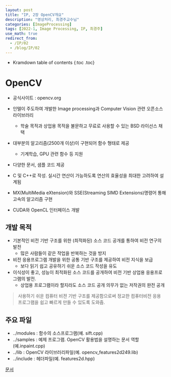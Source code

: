 ```yaml
---
layout: post
title: "IP, 2장 OpenCV개요"
description: "영상처리, 최경주교수님"
categories: [ImageProcessing]
tags: [2022-1, Image Processing, IP, 최경주]
use_math: true
redirect_from:
  - /IP/02
  - /blog/IP/02
---
```


* Kramdown table of contents
{:toc .toc} 

# OpenCV

- 공식사이트 : opencv.org 

- 인텔이 주도하여 개발한 Image processing과 Computer Vision 관련 오픈소스 라이브러리 
    - 학술 목적과 상업용 목적을 불문하고 무료로 사용할 수 있는 BSD 라이선스 채택

- 대부분의 알고리즘(2500개 이상)이 구현되어 함수 형태로 제공 
    - 기계학습, GPU 관련 함수 등 지원

- 다양한 문서, 샘플 코드 제공 

- C 및 C++로 작성. 실시간 연산이 가능하도록 연산의 효율성을 최대한 고려하여 설계됨

- MX(MultiMedia eXtension)와 SSE(Streaming SIMD Extensions)명령어 통해 고속의 알고리즘 구현

- CUDA와 OpenCL 인터페이스 개발

## 개발 목적

- 기본적인 비전 기반 구조를 위한 (최적화된) 소스 코드 공개를 통하여 비전 연구의 발전
  - 많은 사람들이 같은 작업을 반복하는 것을 방지
- 비전 응용프로그램 개발을 위한 공통 기반 구조를 제공하여 비전 지식을 보급
  - 보다 읽기 쉽고 공유하기 쉬운 소스 코드 작성을 유도
- 이식성이 좋고, 성능이 최적화된 소스 코드를 공개하여 비전 기반 상업용 응용프로그램의 발전.
  - 상업용 프로그램이라 할지라도 소스 코드 공개 의무가 없는 저작권의 완전 공개

> 사용하기 쉬운 컴퓨터 비젼 기반 구조를 제공함으로써 정교한 컴퓨터비전 응용 프로그램을 쉽고 빠르게 만들 수 있도록 도와줌.

## 주요 파일

- ../modules : 함수의 소스프로그램(예. sift.cpp)
- ../samples : 예제 프로그램. OpenCV 활용법을 설명하는 문서 역할(예.inpaint.cpp)
- ../lib : OpenCV 라이브러리파일(예. opencv_features2d249.lib)
- ../include : 헤더파일(예. features2d.hpp)

[문서](https://docs.opencv.org/4.5.5/index.html)
